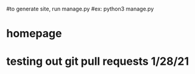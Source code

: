#to generate site, run manage.py
#ex: python3 manage.py

# homepage

# testing out git pull requests 1/28/21
